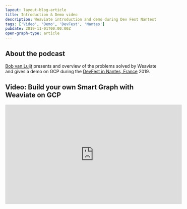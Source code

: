 ```yaml
---
layout: layout-blog-article
title: Introduction & Demo video
description: Weaviate introduction and demo during Dev Fest Nantest
tags: ['Video', 'Demo', 'DevFest', 'Nantes']
pubdate: 2019-11-01T00:00:00Z
open-graph-type: article
---
```


## About the podcast

[Bob van Luijt](https://www.linkedin.com/in/bobvanluijt/) presents and overview of the problems solved by Weaviate and gives a demo on GCP during the [DevFest in Nantes, France](https://devfest.gdgnantes.com/) 2019.

## Video: Build your own Smart Graph with Weaviate on GCP

<iframe width="560" height="315" src="https://www.youtube.com/embed/hlG0vto2CdM" frameborder="0" allow="accelerometer; autoplay; encrypted-media; gyroscope; picture-in-picture" allowfullscreen></iframe>
